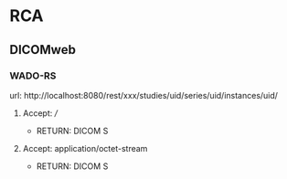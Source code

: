 # RCA
## DICOMweb
### WADO-RS
url: http://localhost:8080/rest/xxx/studies/uid/series/uid/instances/uid/

1. Accept:	*/*
   - RETURN: DICOM S

2. Accept: application/octet-stream
   - RETURN: DICOM S
